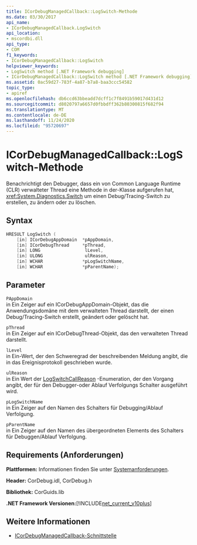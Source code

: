 ```yaml
---
title: ICorDebugManagedCallback::LogSwitch-Methode
ms.date: 03/30/2017
api_name:
- ICorDebugManagedCallback.LogSwitch
api_location:
- mscordbi.dll
api_type:
- COM
f1_keywords:
- ICorDebugManagedCallback::LogSwitch
helpviewer_keywords:
- LogSwitch method [.NET Framework debugging]
- ICorDebugManagedCallback::LogSwitch method [.NET Framework debugging]
ms.assetid: 0ac59d27-783f-4a87-b7a8-baa3ccc54582
topic_type:
- apiref
ms.openlocfilehash: db6ccd63bbeadd7dcff1c7f8491b59017d431d12
ms.sourcegitcommit: d8020797a6657d0fbbdff362b80300815f682f94
ms.translationtype: MT
ms.contentlocale: de-DE
ms.lasthandoff: 11/24/2020
ms.locfileid: "95720697"
---
```

# <a name="icordebugmanagedcallbacklogswitch-method"></a>ICorDebugManagedCallback::LogSwitch-Methode

Benachrichtigt den Debugger, dass ein von Common Language Runtime (CLR) verwalteter Thread eine Methode in der-Klasse aufgerufen hat, <xref:System.Diagnostics.Switch> um einen Debug/Tracing-Switch zu erstellen, zu ändern oder zu löschen.  
  
## <a name="syntax"></a>Syntax  
  
```cpp  
HRESULT LogSwitch (  
    [in] ICorDebugAppDomain  *pAppDomain,  
    [in] ICorDebugThread     *pThread,  
    [in] LONG                 lLevel,  
    [in] ULONG                ulReason,  
    [in] WCHAR               *pLogSwitchName,  
    [in] WCHAR               *pParentName);  
```  
  
## <a name="parameters"></a>Parameter  

 `PAppDomain`  
 in Ein Zeiger auf ein ICorDebugAppDomain-Objekt, das die Anwendungsdomäne mit dem verwalteten Thread darstellt, der einen Debug/Tracing-Switch erstellt, geändert oder gelöscht hat.  
  
 `pThread`  
 in Ein Zeiger auf ein ICorDebugThread-Objekt, das den verwalteten Thread darstellt.  
  
 `lLevel`  
 in Ein-Wert, der den Schweregrad der beschreibenden Meldung angibt, die in das Ereignisprotokoll geschrieben wurde.  
  
 `ulReason`  
 in Ein Wert der [LogSwitchCallReason](logswitchcallreason-enumeration.md) -Enumeration, der den Vorgang angibt, der für den Debugger-oder Ablauf Verfolgungs Schalter ausgeführt wird.  
  
 `pLogSwitchName`  
 in Ein Zeiger auf den Namen des Schalters für Debugging/Ablauf Verfolgung.  
  
 `pParentName`  
 in Ein Zeiger auf den Namen des übergeordneten Elements des Schalters für Debuggen/Ablauf Verfolgung.  
  
## <a name="requirements"></a>Requirements (Anforderungen)  

 **Plattformen:** Informationen finden Sie unter [Systemanforderungen](../../get-started/system-requirements.md).  
  
 **Header:** CorDebug.idl, CorDebug.h  
  
 **Bibliothek:** CorGuids.lib  
  
 **.NET Framework Versionen:**[!INCLUDE[net_current_v10plus](../../../../includes/net-current-v10plus-md.md)]  
  
## <a name="see-also"></a>Weitere Informationen

- [ICorDebugManagedCallback-Schnittstelle](icordebugmanagedcallback-interface.md)
